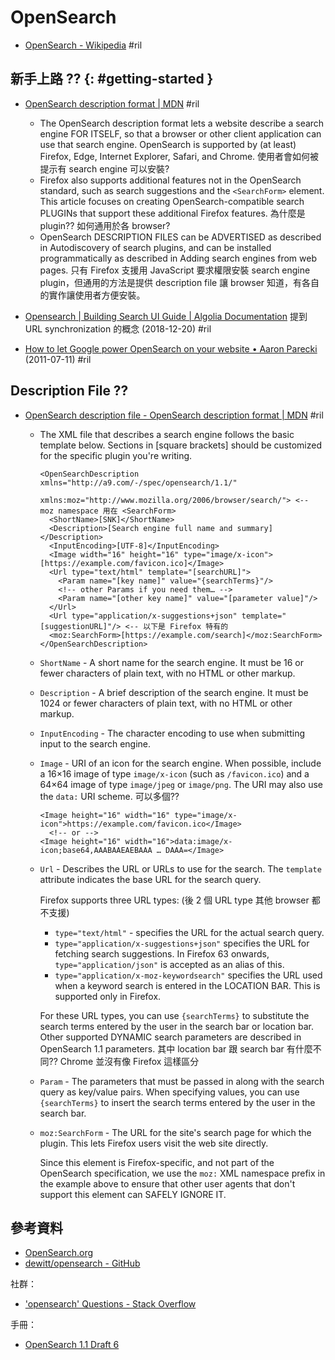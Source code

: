 # OpenSearch

  - [OpenSearch \- Wikipedia](https://en.wikipedia.org/wiki/OpenSearch) #ril

## 新手上路 ?? {: #getting-started }

  - [OpenSearch description format \| MDN](https://developer.mozilla.org/en-US/docs/Web/OpenSearch) #ril
      - The OpenSearch description format lets a website describe a search engine FOR ITSELF, so that a browser or other client application can use that search engine. OpenSearch is supported by (at least) Firefox, Edge, Internet Explorer, Safari, and Chrome. 使用者會如何被提示有 search engine 可以安裝?
      - Firefox also supports additional features not in the OpenSearch standard, such as search suggestions and the `<SearchForm>` element. This article focuses on creating OpenSearch-compatible search PLUGINs that support these additional Firefox features. 為什麼是 plugin?? 如何通用於各 browser?
      - OpenSearch DESCRIPTION FILES can be ADVERTISED as described in Autodiscovery of search plugins, and can be installed programmatically as described in Adding search engines from web pages. 只有 Firefox 支援用 JavaScript 要求權限安裝 search engine plugin，但通用的方法是提供 description file 讓 browser 知道，有各自的實作讓使用者方便安裝。

  - [Opensearch \| Building Search UI Guide \| Algolia Documentation](https://www.algolia.com/doc/guides/building-search-ui/resources/ui-and-ux-patterns/in-depth/opensearch/js/) 提到 URL synchronization 的概念 (2018-12-20) #ril
  - [How to let Google power OpenSearch on your website • Aaron Parecki](https://aaronparecki.com/2011/07/11/3/how-to-let-google-power-opensearch-on-your-website) (2011-07-11) #ril

## Description File ??

  - [OpenSearch description file - OpenSearch description format \| MDN](https://developer.mozilla.org/en-US/docs/Web/OpenSearch#OpenSearch_description_file) #ril
      - The XML file that describes a search engine follows the basic template below. Sections in [square brackets] should be customized for the specific plugin you're writing.

            <OpenSearchDescription xmlns="http://a9.com/-/spec/opensearch/1.1/"
                                   xmlns:moz="http://www.mozilla.org/2006/browser/search/"> <-- moz namespace 用在 <SearchForm>
              <ShortName>[SNK]</ShortName>
              <Description>[Search engine full name and summary]</Description>
              <InputEncoding>[UTF-8]</InputEncoding>
              <Image width="16" height="16" type="image/x-icon">[https://example.com/favicon.ico]</Image>
              <Url type="text/html" template="[searchURL]">
                <Param name="[key name]" value="{searchTerms}"/>
                <!-- other Params if you need them… -->
                <Param name="[other key name]" value="[parameter value]"/>
              </Url>
              <Url type="application/x-suggestions+json" template="[suggestionURL]"/> <-- 以下是 Firefox 特有的
              <moz:SearchForm>[https://example.com/search]</moz:SearchForm>
            </OpenSearchDescription>

      - `ShortName` - A short name for the search engine. It must be 16 or fewer characters of plain text, with no HTML or other markup.
      - `Description` - A brief description of the search engine. It must be 1024 or fewer characters of plain text, with no HTML or other markup.
      - `InputEncoding` - The character encoding to use when submitting input to the search engine.
      - `Image` - URI of an icon for the search engine. When possible, include a 16×16 image of type `image/x-icon` (such as `/favicon.ico`) and a 64×64 image of type `image/jpeg` or `image/png`. The URI may also use the `data:` URI scheme. 可以多個??

            <Image height="16" width="16" type="image/x-icon">https://example.com/favicon.ico</Image>
              <!-- or -->
            <Image height="16" width="16">data:image/x-icon;base64,AAABAAEAEBAAA … DAAA=</Image>

      - `Url` - Describes the URL or URLs to use for the search. The `template` attribute indicates the base URL for the search query.

        Firefox supports three URL types: (後 2 個 URL type 其他 browser 都不支援)

          - `type="text/html"` - specifies the URL for the actual search query.
          - `type="application/x-suggestions+json"` specifies the URL for fetching search suggestions. In Firefox 63 onwards, `type="application/json"` is accepted as an alias of this.
          - `type="application/x-moz-keywordsearch"` specifies the URL used when a keyword search is entered in the LOCATION BAR. This is supported only in Firefox.

        For these URL types, you can use `{searchTerms}` to substitute the search terms entered by the user in the search bar or location bar. Other supported DYNAMIC search parameters are described in OpenSearch 1.1 parameters. 其中 location bar 跟 search bar 有什麼不同?? Chrome 並沒有像 Firefox 這樣區分

      - `Param` - The parameters that must be passed in along with the search query as key/value pairs. When specifying values, you can use `{searchTerms}` to insert the search terms entered by the user in the search bar.

      - `moz:SearchForm` - The URL for the site's search page for which the plugin. This lets Firefox users visit the web site directly.

        Since this element is Firefox-specific, and not part of the OpenSearch specification, we use the `moz:` XML namespace prefix in the example above to ensure that other user agents that don't support this element can SAFELY IGNORE IT.

## 參考資料

  - [OpenSearch.org](http://www.opensearch.org/Home)
  - [dewitt/opensearch - GitHub](https://github.com/dewitt/opensearch)

社群：

  - ['opensearch' Questions - Stack Overflow](https://stackoverflow.com/questions/tagged/opensearch)

手冊：

  - [OpenSearch 1.1 Draft 6](https://github.com/dewitt/opensearch/blob/master/opensearch-1-1-draft-6.md)